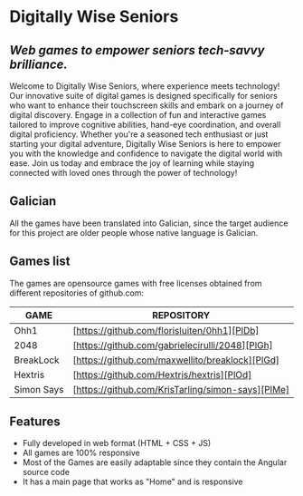 # Digitally Wise Seniors
## _Web games to empower seniors tech-savvy brilliance._

Welcome to Digitally Wise Seniors, where experience meets technology! Our innovative suite of digital games is designed specifically for seniors who want to enhance their touchscreen skills and embark on a journey of digital discovery. Engage in a collection of fun and interactive games tailored to improve cognitive abilities, hand-eye coordination, and overall digital proficiency. Whether you're a seasoned tech enthusiast or just starting your digital adventure, Digitally Wise Seniors is here to empower you with the knowledge and confidence to navigate the digital world with ease. Join us today and embrace the joy of learning while staying connected with loved ones through the power of technology!

## Galician
All the games have been translated into Galician, since the target audience for this project are older people whose native language is Galician.

## Games list
The games are opensource games with free licenses obtained from different repositories of github.com:

| GAME | REPOSITORY |
| ------ | ------ |
| Ohh1 | [https://github.com/florisluiten/0hh1][PlDb] |
| 2048 | [https://github.com/gabrielecirulli/2048][PlGh] |
| BreakLock | [https://github.com/maxwellito/breaklock][PlGd] |
| Hextris | [https://github.com/Hextris/hextris][PlOd] |
| Simon Says | [https://github.com/KrisTarling/simon-says][PlMe] |

## Features

- Fully developed in web format (HTML + CSS + JS)
- All games are 100% responsive
- Most of the Games are easily adaptable since they contain the Angular source code
- It has a main page that works as "Home" and is responsive
